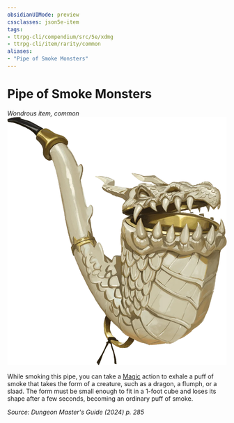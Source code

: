 ```yaml
---
obsidianUIMode: preview
cssclasses: json5e-item
tags:
- ttrpg-cli/compendium/src/5e/xdmg
- ttrpg-cli/item/rarity/common
aliases: 
- "Pipe of Smoke Monsters"
---
```

# Pipe of Smoke Monsters
*Wondrous item, common*  
![](3-Mechanics/CLI/items/img/pipe-of-smoke-monsters.webp#right)


While smoking this pipe, you can take a [Magic](3-Mechanics/CLI/rules/actions.md#Magic) action to exhale a puff of smoke that takes the form of a creature, such as a dragon, a flumph, or a slaad. The form must be small enough to fit in a 1-foot cube and loses its shape after a few seconds, becoming an ordinary puff of smoke.

*Source: Dungeon Master's Guide (2024) p. 285*